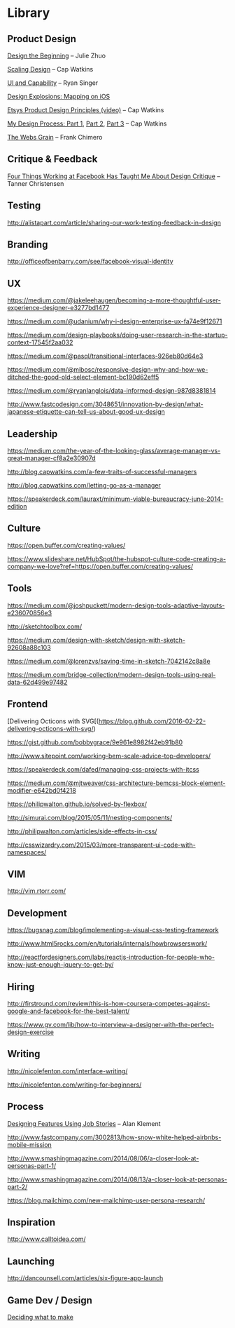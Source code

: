 # Library

## Product Design

[Design the Beginning](https://medium.com/the-year-of-the-looking-glass/design-the-beginning-b8e61081ce42) – Julie Zhuo

[Scaling Design](http://blog.capwatkins.com/scaling-design) – Cap Watkins

[UI and Capability](https://medium.com/@rjs/ui-and-capability-f713c9828c02?s=18-ui-and-capability) – Ryan Singer

[Design Explosions: Mapping on iOS](https://medium.com/design-explosion/design-explosions-mapping-on-ios-ad4ec6ba5c59)

[Etsys Product Design Principles (video)](https://vimeo.com/76639385) – Cap Watkins

[My Design Process: Part 1](http://blog.capwatkins.com/my-design-process-part-1), [Part 2](http://blog.capwatkins.com/my-design-process-part-2), [Part 3](http://blog.capwatkins.com/my-design-process-part-3) – Cap Watkins

[The Webs Grain](http://frankchimero.com/talks/the-webs-grain/transcript/) – Frank Chimero

## Critique & Feedback
[Four Things Working at Facebook Has Taught Me About Design Critique](https://medium.com/@tannerc/critique-is-an-important-part-of-any-design-process-whether-you-work-as-part-of-a-team-or-solo-ef3dcb299ce3#.mctdlo18o) – Tanner Christensen

## Testing

http://alistapart.com/article/sharing-our-work-testing-feedback-in-design

## Branding

http://officeofbenbarry.com/see/facebook-visual-identity

## UX

https://medium.com/@jakeleehaugen/becoming-a-more-thoughtful-user-experience-designer-e3277bd1477

https://medium.com/@udanium/why-i-design-enterprise-ux-fa74e9f12671

https://medium.com/design-playbooks/doing-user-research-in-the-startup-context-17545f2aa032

https://medium.com/@pasql/transitional-interfaces-926eb80d64e3

https://medium.com/@mibosc/responsive-design-why-and-how-we-ditched-the-good-old-select-element-bc190d62eff5

https://medium.com/@ryanlanglois/data-informed-design-987d8381814

http://www.fastcodesign.com/3048651/innovation-by-design/what-japanese-etiquette-can-tell-us-about-good-ux-design

## Leadership

https://medium.com/the-year-of-the-looking-glass/average-manager-vs-great-manager-cf8a2e30907d

http://blog.capwatkins.com/a-few-traits-of-successful-managers

http://blog.capwatkins.com/letting-go-as-a-manager

https://speakerdeck.com/lauraxt/minimum-viable-bureaucracy-june-2014-edition

## Culture

https://open.buffer.com/creating-values/

https://www.slideshare.net/HubSpot/the-hubspot-culture-code-creating-a-company-we-love?ref=https://open.buffer.com/creating-values/

## Tools

https://medium.com/@joshpuckett/modern-design-tools-adaptive-layouts-e236070856e3

http://sketchtoolbox.com/	

https://medium.com/design-with-sketch/design-with-sketch-92608a88c103

https://medium.com/@lorenzvs/saving-time-in-sketch-7042142c8a8e

https://medium.com/bridge-collection/modern-design-tools-using-real-data-62d499e97482

## Frontend

[Delivering Octicons with SVG[(https://blog.github.com/2016-02-22-delivering-octicons-with-svg/)

https://gist.github.com/bobbygrace/9e961e8982f42eb91b80

http://www.sitepoint.com/working-bem-scale-advice-top-developers/

https://speakerdeck.com/dafed/managing-css-projects-with-itcss

https://medium.com/@mjtweaver/css-architecture-bemcss-block-element-modifier-e642bd0f4218

https://philipwalton.github.io/solved-by-flexbox/

http://simurai.com/blog/2015/05/11/nesting-components/

http://philipwalton.com/articles/side-effects-in-css/

http://csswizardry.com/2015/03/more-transparent-ui-code-with-namespaces/

## VIM

http://vim.rtorr.com/

## Development

https://bugsnag.com/blog/implementing-a-visual-css-testing-framework

http://www.html5rocks.com/en/tutorials/internals/howbrowserswork/

http://reactfordesigners.com/labs/reactjs-introduction-for-people-who-know-just-enough-jquery-to-get-by/

## Hiring

http://firstround.com/review/this-is-how-coursera-competes-against-google-and-facebook-for-the-best-talent/

https://www.gv.com/lib/how-to-interview-a-designer-with-the-perfect-design-exercise

## Writing	

http://nicolefenton.com/interface-writing/

http://nicolefenton.com/writing-for-beginners/

## Process

[Designing Features Using Job Stories](https://blog.intercom.io/using-job-stories-design-features-ui-ux/) – Alan Klement

http://www.fastcompany.com/3002813/how-snow-white-helped-airbnbs-mobile-mission

http://www.smashingmagazine.com/2014/08/06/a-closer-look-at-personas-part-1/

http://www.smashingmagazine.com/2014/08/13/a-closer-look-at-personas-part-2/

https://blog.mailchimp.com/new-mailchimp-user-persona-research/

## Inspiration

http://www.calltoidea.com/

## Launching

http://dancounsell.com/articles/six-figure-app-launch

## Game Dev / Design

[Deciding what to make](https://www.youtube.com/watch?v=PYpHbuF08Mk)
